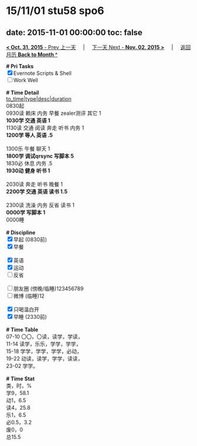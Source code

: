 # 15/11/01 stu58 spo6

date: 2015-11-01 00:00:00
toc: false
---
[**< Oct. 31, 2015** - Prev 上一天](/lifelogs/2015/10/d31.html) &nbsp; &nbsp; | &nbsp; &nbsp; [下一天 Next - **Nov. 02, 2015 >**](/lifelogs/2015/11/d02.html) &nbsp; &nbsp; |  &nbsp; &nbsp; [返回月历 **Back to Month ^**](/lifelogs/2015/11/index.html)
<br/><div><b># Pri Tasks</b></div><div><input checked="true" type="checkbox"/>Evernote Scripts &amp; Shell</div><div><input type="checkbox"/>Work Well<br/></div><div><br/></div><div><b># Time Detail</b></div><div><u>to_time|type|desc|duration</u></div><div>0830起</div><div>0930读 赖床 内务 早餐 zealer测评 其它 1</div><div><b>1030学 交通 英语 1</b></div><div>1130读 交通 阅读 奔走 听书 内务 1</div><div><b>1200学 等人 英语 .5</b></div><div><br/></div><div>1300乐 午餐 聊天 1</div><div><b>1800学 调试qrsync 写脚本 5</b></div><div>1830必 休息 内务 .5</div><div><b>1930动 健身 听书 1</b></div><div><br/></div><div>2030读 奔走 听书 晚餐 1</div><div><b>2200学 交通 英语 读书 1.5</b></div><div><br/></div><div>2300读 洗澡 内务 反省 读书 1</div><div><b>0000学 写脚本 1</b></div><div>0000睡</div><div><br/></div><div><b># Discipline</b></div><div><input checked="true" type="checkbox"/>早起 (0830前)</div><div><input checked="true" type="checkbox"/>早餐</div><div><br/></div><div><input checked="true" type="checkbox"/>英语</div><div><input checked="true" type="checkbox"/>运动</div><div><input type="checkbox"/>反省</div><div><br/></div><div><input type="checkbox"/>朋友圈 (傍晚/临睡)123456789</div><div><input type="checkbox"/>微博 (临睡)12</div><div><br/></div><div><input checked="true" type="checkbox"/>只喝温白开</div><div><input checked="true" type="checkbox"/>早睡 (2330前)</div><div><br/></div><div><b># Time Table</b></div><div>07-10 〇〇，〇读，读学，学读，</div><div>11-14 读学，乐乐，学学，学学，</div><div>15-18 学学，学学，学学，必动，</div><div>19-22 动读，读学，学学，读读，</div><div>23-02 学学。</div><div><br/></div><div><b># Time Stat</b></div><div>类，时，%</div><div>学9，58.1</div><div>动1，6.5</div><div>读4，25.8</div><div>乐1，6.5</div><div>必0.5，3.2</div><div>废0，0</div><div>总15.5</div>
